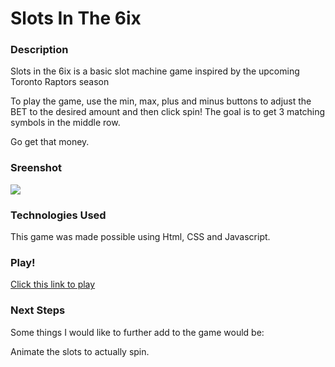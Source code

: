 # Slots In The 6ix

### Description

Slots in the 6ix is a basic slot machine game inspired by the upcoming Toronto Raptors season

To play the game, use the min, max, plus and minus buttons to adjust the BET to the desired amount and then click spin! The goal is to get 3 matching symbols in the middle row.

Go get that money.

### Sreenshot

<img src=".imgs/Slots in the 6ix Screenshot.png"/>

### Technologies Used

This game was made possible using Html, CSS and Javascript.

### Play!

[Click this link to play](https://lfreeds.github.io/slots-from-the-6ix/)

### Next Steps

Some things I would like to further add to the game would be:

  Animate the slots to actually spin.
  

